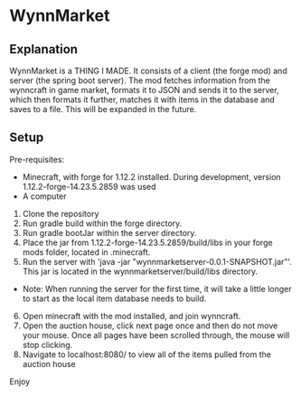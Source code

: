 # WynnMarket

## Explanation

WynnMarket is a THING I MADE. It consists of a client (the forge mod) and server (the spring boot server). The mod fetches information from the wynncraft in game market, formats it to JSON and sends it to the server, which then formats it further, matches it with items in the database and saves to a file. This will be expanded in the future.

## Setup
Pre-requisites:
- Minecraft, with forge for 1.12.2 installed. During development, version 1.12.2-forge-14.23.5.2859 was used
- A computer

1. Clone the repository
2. Run gradle build within the forge directory.
3. Run gradle bootJar within the server directory.
4. Place the jar from 1.12.2-forge-14.23.5.2859/build/libs in your forge mods folder, located in .minecraft.
5. Run the server with 'java -jar "wynnmarketserver-0.0.1-SNAPSHOT.jar"'. This jar is located in the wynnmarketserver/build/libs directory.
- Note: When running the server for the first time, it will take a little longer to start as the local item database needs to build.

6. Open minecraft with the mod installed, and join wynncraft.
7. Open the auction house, click next page once and then do not move your mouse. Once all pages have been scrolled through, the mouse will stop clicking.
9. Navigate to localhost:8080/ to view all of the items pulled from the auction house

Enjoy
